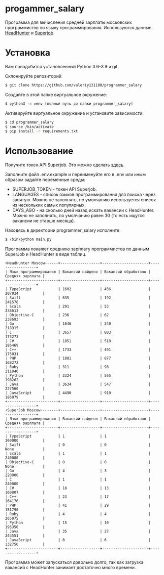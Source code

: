 # progammer_salary
Программа для вычисления средней зарплаты московских программистов по языку программирования. Используются данные [HeadHunter](https://hh.ru) и [Superjob](https://www.superjob.ru/). 

# Установка
Вам понадобится установленный Python 3.6-3.9 и git.

Склонируйте репозиторий:
```bash
$ git clone https://github.com/valeriy131100/programmer_salary
```

Создайте в этой папке виртуальное окружение:
```bash
$ python3 -m venv [полный путь до папки programmer_salary]
```

Активируйте виртуальное окружение и установите зависимости:
```bash
$ cd programmer_salary
$ source /bin/activate
$ pip install -r requirements.txt
```
# Использование
Получите токен API Superjob. Это можно сделать [здесь](https://api.superjob.ru/).

Заполните файл .env.example и переименуйте его в .env или иным образом задайте переменные среды:
* SUPERJOB_TOKEN - токен API Superjob.
* LANGUAGES - список языков программирования для поиска через запятую. Можно не заполнять, по умолчанию используется список из нескольких самых популярных.
* DAYS_AGO - на сколько дней назад искать вакансии с HeadHunter. Можно не заполнять, по умолчанию равен 30 (то есть ищутся вакансии не старше месяца).


Находясь в директории programmer_salary исполните:
```bash
$ /bin/python main.py
```
Программа покажет среднюю зарплату программистов по данным SuperJob и HeadHunter в виде таблиц.
```text
+HeadHunter Moscow------+------------------+---------------------+------------------+
| Язык программирования | Вакансий найдено | Вакансий обработано | Средняя зарплата |
+-----------------------+------------------+---------------------+------------------+
| TypeScript            | 1602             | 436                 | 207034           |
| Swift                 | 635              | 192                 | 241578           |
| Scala                 | 291              | 53                  | 238613           |
| Objective-C           | 236              | 62                  | 238693           |
| Go                    | 1046             | 240                 | 218915           |
| C                     | 3657             | 803                 | 173273           |
| C#                    | 1851             | 518                 | 186469           |
| C++                   | 1733             | 491                 | 175031           |
| PHP                   | 1881             | 877                 | 168272           |
| Ruby                  | 311              | 98                  | 211840           |
| Python                | 3324             | 565                 | 198262           |
| Java                  | 3634             | 547                 | 227560           |
| JavaScript            | 4490             | 910                 | 186079           |
+-----------------------+------------------+---------------------+------------------+
+SuperJob Moscow--------+------------------+---------------------+------------------+
| Язык программирования | Вакансий найдено | Вакансий обработано | Средняя зарплата |
+-----------------------+------------------+---------------------+------------------+
| TypeScript            | 1                | 1                   | 360000           |
| Swift                 | 0                | 0                   | None             |
| Scala                 | 1                | 1                   | 240000           |
| Objective-C           | 0                | 0                   | None             |
| Go                    | 4                | 3                   | 220000           |
| C                     | 1                | 1                   | 240000           |
| C#                    | 18               | 13                  | 160807           |
| C++                   | 23               | 17                  | 164176           |
| PHP                   | 41               | 29                  | 151790           |
| Ruby                  | 4                | 4                   | 265075           |
| Python                | 15               | 10                  | 195350           |
| Java                  | 35               | 27                  | 243551           |
| JavaScript            | 8                | 6                   | 132750           |
+-----------------------+------------------+---------------------+------------------+
```

Программа может запускаться довольно долго, так как загрузка вакансий с HeadHunter занимает достаточно много времени.
